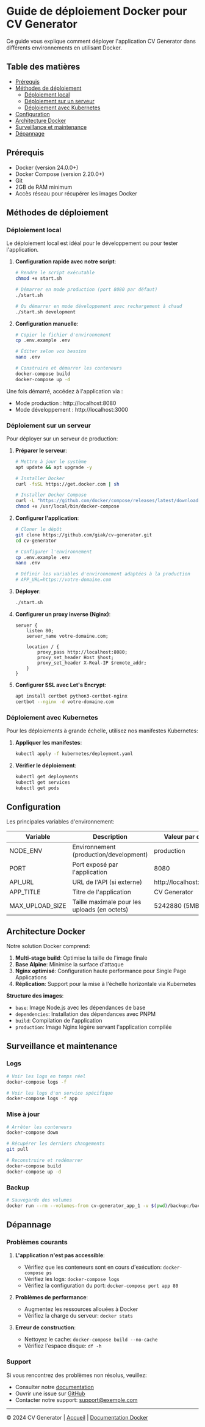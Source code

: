 # Guide de déploiement Docker pour CV Generator

Ce guide vous explique comment déployer l'application CV Generator dans différents environnements en utilisant Docker.

## Table des matières

- [Prérequis](#prérequis)
- [Méthodes de déploiement](#méthodes-de-déploiement)
  - [Déploiement local](#déploiement-local)
  - [Déploiement sur un serveur](#déploiement-sur-un-serveur)
  - [Déploiement avec Kubernetes](#déploiement-avec-kubernetes)
- [Configuration](#configuration)
- [Architecture Docker](#architecture-docker)
- [Surveillance et maintenance](#surveillance-et-maintenance)
- [Dépannage](#dépannage)

## Prérequis

- Docker (version 24.0.0+)
- Docker Compose (version 2.20.0+)
- Git
- 2GB de RAM minimum
- Accès réseau pour récupérer les images Docker

## Méthodes de déploiement

### Déploiement local

Le déploiement local est idéal pour le développement ou pour tester l'application.

1. **Configuration rapide avec notre script**:

   ```bash
   # Rendre le script exécutable
   chmod +x start.sh

   # Démarrer en mode production (port 8080 par défaut)
   ./start.sh

   # Ou démarrer en mode développement avec rechargement à chaud
   ./start.sh development
   ```

2. **Configuration manuelle**:

   ```bash
   # Copier le fichier d'environnement
   cp .env.example .env

   # Éditer selon vos besoins
   nano .env

   # Construire et démarrer les conteneurs
   docker-compose build
   docker-compose up -d
   ```

Une fois démarré, accédez à l'application via :

- Mode production : http://localhost:8080
- Mode développement : http://localhost:3000

### Déploiement sur un serveur

Pour déployer sur un serveur de production:

1. **Préparer le serveur**:

   ```bash
   # Mettre à jour le système
   apt update && apt upgrade -y

   # Installer Docker
   curl -fsSL https://get.docker.com | sh

   # Installer Docker Compose
   curl -L "https://github.com/docker/compose/releases/latest/download/docker-compose-$(uname -s)-$(uname -m)" -o /usr/local/bin/docker-compose
   chmod +x /usr/local/bin/docker-compose
   ```

2. **Configurer l'application**:

   ```bash
   # Cloner le dépôt
   git clone https://github.com/giak/cv-generator.git
   cd cv-generator

   # Configurer l'environnement
   cp .env.example .env
   nano .env

   # Définir les variables d'environnement adaptées à la production
   # APP_URL=https://votre-domaine.com
   ```

3. **Déployer**:

   ```bash
   ./start.sh
   ```

4. **Configurer un proxy inverse (Nginx)**:

   ```nginx
   server {
       listen 80;
       server_name votre-domaine.com;

       location / {
           proxy_pass http://localhost:8080;
           proxy_set_header Host $host;
           proxy_set_header X-Real-IP $remote_addr;
       }
   }
   ```

5. **Configurer SSL avec Let's Encrypt**:

   ```bash
   apt install certbot python3-certbot-nginx
   certbot --nginx -d votre-domaine.com
   ```

### Déploiement avec Kubernetes

Pour les déploiements à grande échelle, utilisez nos manifestes Kubernetes:

1. **Appliquer les manifestes**:

   ```bash
   kubectl apply -f kubernetes/deployment.yaml
   ```

2. **Vérifier le déploiement**:

   ```bash
   kubectl get deployments
   kubectl get services
   kubectl get pods
   ```

## Configuration

Les principales variables d'environnement:

| Variable        | Description                                  | Valeur par défaut         |
| --------------- | -------------------------------------------- | ------------------------- |
| NODE_ENV        | Environnement (production/development)       | production                |
| PORT            | Port exposé par l'application                | 8080                      |
| API_URL         | URL de l'API (si externe)                    | http://localhost:3000/api |
| APP_TITLE       | Titre de l'application                       | CV Generator              |
| MAX_UPLOAD_SIZE | Taille maximale pour les uploads (en octets) | 5242880 (5MB)             |

## Architecture Docker

Notre solution Docker comprend:

1. **Multi-stage build**: Optimise la taille de l'image finale
2. **Base Alpine**: Minimise la surface d'attaque
3. **Nginx optimisé**: Configuration haute performance pour Single Page Applications
4. **Réplication**: Support pour la mise à l'échelle horizontale via Kubernetes

**Structure des images**:

- `base`: Image Node.js avec les dépendances de base
- `dependencies`: Installation des dépendances avec PNPM
- `build`: Compilation de l'application
- `production`: Image Nginx légère servant l'application compilée

## Surveillance et maintenance

### Logs

```bash
# Voir les logs en temps réel
docker-compose logs -f

# Voir les logs d'un service spécifique
docker-compose logs -f app
```

### Mise à jour

```bash
# Arrêter les conteneurs
docker-compose down

# Récupérer les derniers changements
git pull

# Reconstruire et redémarrer
docker-compose build
docker-compose up -d
```

### Backup

```bash
# Sauvegarde des volumes
docker run --rm --volumes-from cv-generator_app_1 -v $(pwd)/backup:/backup alpine sh -c "tar -czf /backup/volumes-backup-$(date +%Y%m%d).tar.gz /app/data"
```

## Dépannage

### Problèmes courants

1. **L'application n'est pas accessible**:

   - Vérifiez que les conteneurs sont en cours d'exécution: `docker-compose ps`
   - Vérifiez les logs: `docker-compose logs`
   - Vérifiez la configuration du port: `docker-compose port app 80`

2. **Problèmes de performance**:

   - Augmentez les ressources allouées à Docker
   - Vérifiez la charge du serveur: `docker stats`

3. **Erreur de construction**:
   - Nettoyez le cache: `docker-compose build --no-cache`
   - Vérifiez l'espace disque: `df -h`

### Support

Si vous rencontrez des problèmes non résolus, veuillez:

- Consulter notre [documentation](../../README.md)
- Ouvrir une issue sur [GitHub](https://github.com/giak/cv-generator/issues)
- Contacter notre support: support@exemple.com

---

&copy; 2024 CV Generator | [Accueil](../../README.md) | [Documentation Docker](../../README.docker.md)
